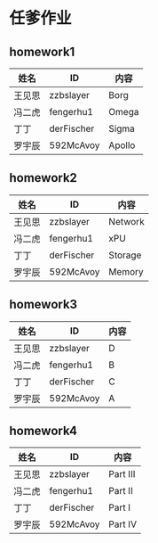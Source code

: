 # 任爹作业

## homework1
| 姓名 | ID | 内容 |
| ------ | ------ | ------ |
| 王见思 | zzbslayer | Borg |
| 冯二虎| fengerhu1 | Omega |
| 丁丁 | derFischer | Sigma |
| 罗宇辰 | 592McAvoy | Apollo |

## homework2
| 姓名 | ID | 内容 |
| ------ | ------ | ------ |
| 王见思 | zzbslayer | Network |
| 冯二虎| fengerhu1 | xPU |
| 丁丁 | derFischer | Storage |
| 罗宇辰 | 592McAvoy | Memory |

## homework3
| 姓名 | ID | 内容 |
| ------ | ------ | ------ |
| 王见思 | zzbslayer | D |
| 冯二虎| fengerhu1 | B |
| 丁丁 | derFischer | C |
| 罗宇辰 | 592McAvoy | A |

## homework4
| 姓名 | ID | 内容 |
| ------ | ------ | ------ |
| 王见思 | zzbslayer | Part III |
| 冯二虎| fengerhu1 | Part II |
| 丁丁 | derFischer | Part I |
| 罗宇辰 | 592McAvoy | Part IV |
